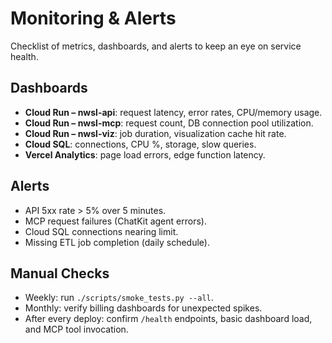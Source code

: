 # Monitoring & Alerts

Checklist of metrics, dashboards, and alerts to keep an eye on service health.

## Dashboards

- **Cloud Run – nwsl-api**: request latency, error rates, CPU/memory usage.
- **Cloud Run – nwsl-mcp**: request count, DB connection pool utilization.
- **Cloud Run – nwsl-viz**: job duration, visualization cache hit rate.
- **Cloud SQL**: connections, CPU %, storage, slow queries.
- **Vercel Analytics**: page load errors, edge function latency.

## Alerts

- API 5xx rate > 5% over 5 minutes.
- MCP request failures (ChatKit agent errors).
- Cloud SQL connections nearing limit.
- Missing ETL job completion (daily schedule).

## Manual Checks

- Weekly: run `./scripts/smoke_tests.py --all`.
- Monthly: verify billing dashboards for unexpected spikes.
- After every deploy: confirm `/health` endpoints, basic dashboard load, and
  MCP tool invocation.
